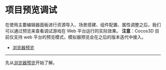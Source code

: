 # 项目预览调试

在使用主要编辑器面板进行资源导入、场景搭建、组件配置、属性调整之后，我们可以通过预览来查看调试游戏在 Web 平台运行的实际效果。
**注意**：Cocos3D 目前仅支持 web 平台的预览模式，模拟器预览会在之后的版本迭代中接入。


- [浏览器预览](browser.md)

<hr>

先从[浏览器预览](browser.md)开始了解。